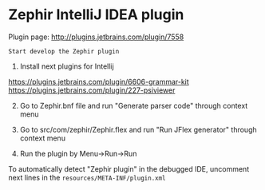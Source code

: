 Zephir IntelliJ IDEA plugin
==========================

Plugin page: http://plugins.jetbrains.com/plugin/7558

`Start develop the Zephir plugin`

1. Install next plugins for Intellij 

https://plugins.jetbrains.com/plugin/6606-grammar-kit
https://plugins.jetbrains.com/plugin/227-psiviewer


2. Go to Zephir.bnf file and run "Generate parser code" through context menu
3. Go to src/com/zephir/Zephir.flex and run "Run JFlex generator" through context menu


4. Run the plugin by Menu->Run->Run

To automatically detect "Zephir plugin" in the debugged IDE, uncomment  next lines in the `resources/META-INF/plugin.xml`

<!--<lang.parserDefinition language="Zephir" implementationClass="com.zephir.ZephirParserDefinition"/>-->